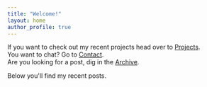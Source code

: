 ```yaml
---
title: "Welcome!"
layout: home
author_profile: true
---
```


If you want to check out my recent projects head over to <a href="/projects/">Projects</a>.  
You want to chat? Go to <a href="/contact/">Contact</a>.  
Are you looking for a post, dig in the <a href="/archive/">Archive</a>.  

Below you'll find my recent posts.